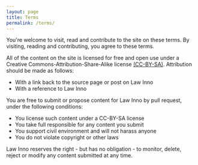 ```yaml
---
layout: page
title: Terms
permalink: /terms/
---
```


You're welcome to visit, read and contribute to the site on these terms. By visiting, reading and contributing, you agree to these terms.

All of the content on the site is licensed for free and open use under a Creative Commons-Attribution-Share-Alike license [(CC-BY-SA)](https://creativecommons.org/licenses/by-sa/4.0/). Attribution should be made as follows:
<ul>
	<li>With a link back to the source page or post on Law Inno</li>
	<li>With a reference to Law Inno</li>
</ul>
You are free to submit or propose content for Law Inno by pull request, under the following conditions:
<ul>
	<li>You license such content under a CC-BY-SA license</li>
	<li>You take full responsible for any content you submit</li>
	<li>You support civil environment and will not harass anyone</li>
	<li>You do not violate copyright or other laws</li>
</ul>
Law Inno reserves the right - but has no obligation - to monitor, delete, reject or modify any content submitted at any time. 





